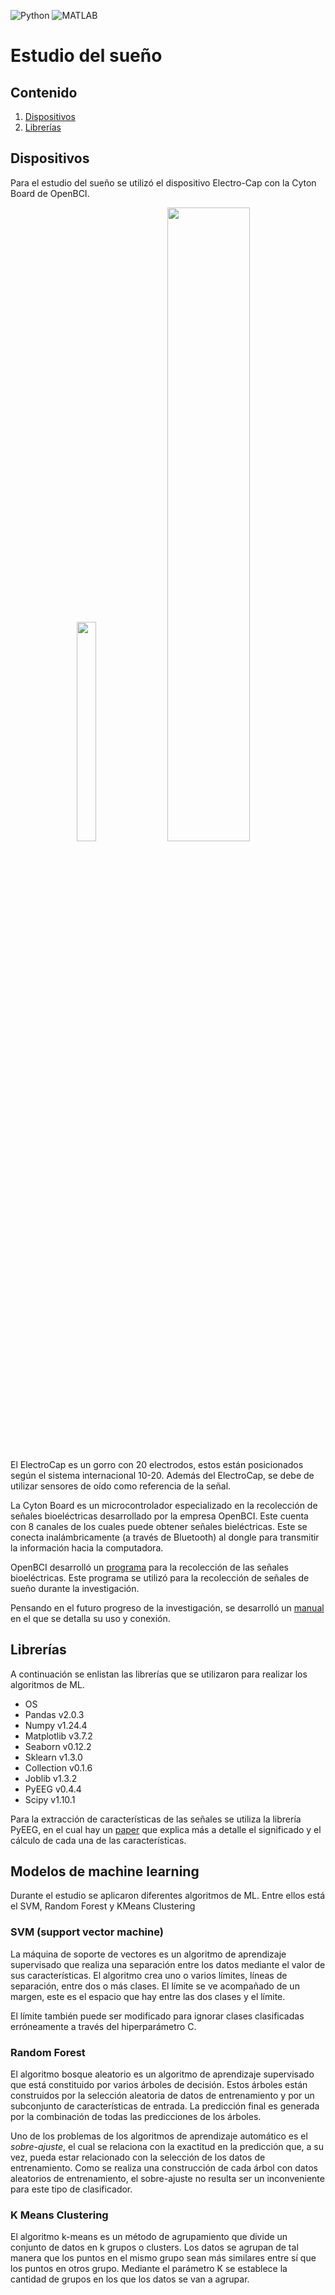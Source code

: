 ![Python](https://img.shields.io/badge/Python-3.8.3-blue)
![MATLAB](https://img.shields.io/badge/MATLAB-R2020a-darkred)
# Estudio del sueño

## Contenido
1. [Dispositivos](#dispositivos)
2. [Librerías](#librerías)

## Dispositivos
Para el estudio del sueño se utilizó el dispositivo Electro-Cap con la Cyton Board de OpenBCI.
<p align="center">
    <img src="./media/electrocap.png" width=25% height=30%>
    <img src="./media/cyton_board.jpeg" width=51%>
</p>

El ElectroCap es un gorro con 20 electrodos, estos están posicionados según el sistema internacional 10-20. Además del ElectroCap, se debe de utilizar sensores de oído como referencia de la señal.

La Cyton Board es un microcontrolador especializado en la recolección de señales bioeléctricas desarrollado por la empresa OpenBCI. Este cuenta con 8 canales de los cuales puede obtener señales bieléctricas. Este se conecta inalámbricamente (a través de Bluetooth) al dongle para transmitir la información hacia la computadora.

OpenBCI desarrolló un [programa](https://openbci.com/downloads) para la recolección de las señales bioeléctricas. Este programa se utilizó para la recolección de señales de sueño durante la investigación.

Pensando en el futuro progreso de la investigación, se desarrolló un [manual](/Manuales/Manual%20de%20uso%20del%20Electro%20Cap%20con%20OpenBCI.pdf) en el que se detalla su uso y conexión.

## Librerías
A continuación se enlistan las librerías que se utilizaron para realizar los algoritmos de ML.
- OS
- Pandas v2.0.3
- Numpy v1.24.4
- Matplotlib v3.7.2
- Seaborn v0.12.2
- Sklearn v1.3.0
- Collection v0.1.6
- Joblib v1.3.2
- PyEEG v0.4.4
- Scipy v1.10.1

Para la extracción de características de las señales se utiliza la librería PyEEG, en el cual hay un [paper](https://www.hindawi.com/journals/cin/2011/406391/) que explica más a detalle el significado y el cálculo de cada una de las características.

## Modelos de machine learning
Durante el estudio se aplicaron diferentes algoritmos de ML. Entre ellos está el SVM, Random Forest y KMeans Clustering

### SVM (support vector machine)
La máquina de soporte de vectores es un algoritmo de aprendizaje supervisado que realiza una separación entre los datos mediante el valor de sus características. El algoritmo crea uno o varios límites, líneas de separación, entre dos o más clases. El límite se ve acompañado de un margen, este es el espacio que hay entre las dos clases y el límite. 

El límite también puede ser modificado para ignorar clases clasificadas erróneamente a través del hiperparámetro C.

### Random Forest
El algoritmo bosque aleatorio es un algoritmo de aprendizaje supervisado que está constituido por varios árboles de decisión. Estos árboles están construidos por la selección aleatoria de datos de entrenamiento y por un subconjunto de características de entrada. La predicción final es generada por la combinación de todas las predicciones de los árboles.

Uno de los problemas de los algoritmos de aprendizaje automático es el *sobre-ajuste*, el cual se relaciona con la exactitud en la predicción que, a su vez, pueda estar relacionado con la selección de los datos de entrenamiento. Como se realiza una construcción de cada árbol con datos aleatorios de entrenamiento, el sobre-ajuste no resulta ser un inconveniente para este tipo de clasificador.

### K Means Clustering
El algoritmo k-means es un método de agrupamiento que divide un conjunto de datos en k grupos o clusters. Los datos se agrupan de tal manera que los puntos en el mismo grupo sean más similares entre sí que los puntos en otros grupo. Mediante el parámetro K se establece la cantidad de grupos en los que los datos se van a agrupar.